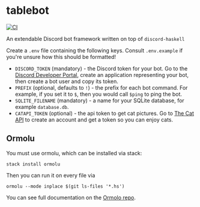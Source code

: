 # tablebot
[![CI](https://github.com/WarwickTabletop/tablebot/actions/workflows/main.yml/badge.svg)](https://github.com/WarwickTabletop/tablebot/actions/workflows/main.yml)

An extendable Discord bot framework written on top of `discord-haskell`

Create a `.env` file containing the following keys. Consult `.env.example` if you're unsure how this should be formatted!

* `DISCORD_TOKEN` (mandatory) - the Discord token for your bot. Go to the [Discord Developer Portal](https://discord.com/developers/applications), create an application representing your bot, then create a bot user and copy its token.
* `PREFIX` (optional, defaults to `!`) - the prefix for each bot command. For example, if you set it to `$`, then you would call `$ping` to ping the bot.
* `SQLITE_FILENAME` (mandatory) - a name for your SQLite database, for example `database.db`.
* `CATAPI_TOKEN` (optional) - the api token to get cat pictures. Go to [The Cat API](https://thecatapi.com/) to create an account and get a token so you can enjoy cats.

## Ormolu

You must use ormolu, which can be installed via stack:

`stack install ormolu`

Then you can run it on every file via

`ormolu --mode inplace $(git ls-files '*.hs')`

You can see full documentation on the [Ormolo repo](https://github.com/tweag/ormolu#usage).